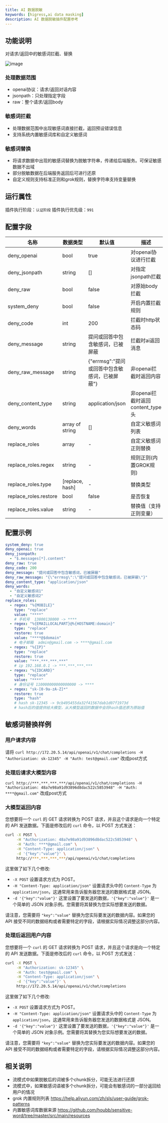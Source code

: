 ```yaml
---
title: AI 数据脱敏
keywords: [higress,ai data masking]
description: AI 数据脱敏插件配置参考
---
```


## 功能说明

  对请求/返回中的敏感词拦截、替换

![image](https://img.alicdn.com/imgextra/i4/O1CN0156Wtko1T9JO0RiWow_!!6000000002339-0-tps-1314-638.jpg)

### 处理数据范围
  - openai协议：请求/返回对话内容
  - jsonpath：只处理指定字段
  - raw：整个请求/返回body

### 敏感词拦截
  - 处理数据范围中出现敏感词直接拦截，返回预设错误信息
  - 支持系统内置敏感词库和自定义敏感词

### 敏感词替换
  - 将请求数据中出现的敏感词替换为脱敏字符串，传递给后端服务。可保证敏感数据不出域
  - 部分脱敏数据在后端服务返回后可进行还原
  - 自定义规则支持标准正则和grok规则，替换字符串支持变量替换

## 运行属性

插件执行阶段：`认证阶段`
插件执行优先级：`991`

## 配置字段

| 名称 | 数据类型 | 默认值 | 描述 |
| -------- | --------  | -------- | -------- |
|  deny_openai            | bool            | true  |  对openai协议进行拦截 |
|  deny_jsonpath          | string          |   []  |  对指定jsonpath拦截 |
|  deny_raw               | bool            | false |  对原始body拦截 |
|  system_deny            | bool            | false  |  开启内置拦截规则  |
|  deny_code              | int             | 200   |  拦截时http状态码   |
|  deny_message           | string          | 提问或回答中包含敏感词，已被屏蔽 |  拦截时ai返回消息   |
|  deny_raw_message       | string          | {"errmsg":"提问或回答中包含敏感词，已被屏蔽"} |  非openai拦截时返回内容   |
|  deny_content_type      | string          | application/json  |  非openai拦截时返回content_type头 |
|  deny_words             | array of string | []    |  自定义敏感词列表  |
|  replace_roles          | array           |   -   |  自定义敏感词正则替换  |
|  replace_roles.regex    | string          |   -   |  规则正则(内置GROK规则) |
|  replace_roles.type     | [replace, hash] |   -   |  替换类型  |
|  replace_roles.restore  | bool            | false |  是否恢复  |
|  replace_roles.value    | string          |   -   |  替换值（支持正则变量）  |

## 配置示例

```yaml
system_deny: true
deny_openai: true
deny_jsonpath:
  - "$.messages[*].content"
deny_raw: true
deny_code: 200
deny_message: "提问或回答中包含敏感词，已被屏蔽"
deny_raw_message: "{\"errmsg\":\"提问或回答中包含敏感词，已被屏蔽\"}"
deny_content_type: "application/json"
deny_words: 
  - "自定义敏感词1"
  - "自定义敏感词2"
replace_roles:
  - regex: "%{MOBILE}"
    type: "replace"
    value: "****"
    # 手机号  13800138000 -> ****
  - regex: "%{EMAILLOCALPART}@%{HOSTNAME:domain}"
    type: "replace"
    restore: true
    value: "****@$domain"
    # 电子邮箱  admin@gmail.com -> ****@gmail.com
  - regex: "%{IP}"
    type: "replace"
    restore: true
    value: "***.***.***.***"
    # ip 192.168.0.1 -> ***.***.***.***
  - regex: "%{IDCARD}"
    type: "replace"
    value: "****"
    # 身份证号 110000000000000000 -> ****
  - regex: "sk-[0-9a-zA-Z]*"
    restore: true
    type: "hash"
    # hash sk-12345 -> 9cb495455da32f41567dab1d07f1973d
    # hash后的值提供给大模型，从大模型返回的数据中会将hash值还原为原始值
```

## 敏感词替换样例

### 用户请求内容

  请将 `curl http://172.20.5.14/api/openai/v1/chat/completions -H "Authorization: sk-12345" -H "Auth: test@gmail.com"` 改成post方式

### 处理后请求大模型内容

  `curl http://***.***.***.***/api/openai/v1/chat/completions -H "Authorization: 48a7e98a91d93896d8dac522c5853948" -H "Auth: ****@gmail.com"` 改成post方式

### 大模型返回内容

  您想要将一个 `curl` 的 GET 请求转换为 POST 请求，并且这个请求是向一个特定的 API 发送数据。下面是修改后的 `curl` 命令，以 POST 方式发送：

```sh
curl -X POST \
     -H "Authorization: 48a7e98a91d93896d8dac522c5853948" \
     -H "Auth: ****@gmail.com" \
     -H "Content-Type: application/json" \
     -d '{"key":"value"}' \
     http://***.***.***.***/api/openai/v1/chat/completions
```

这里做了如下几个修改:

- `-X POST` 设置请求方式为 POST。
- `-H "Content-Type: application/json"` 设置请求头中的 `Content-Type` 为 `application/json`，这通常用来告诉服务器您发送的数据格式是 JSON。
- `-d '{"key":"value"}'` 这里设置了要发送的数据，`'{"key":"value"}'` 是一个简单的 JSON 对象示例。您需要将其替换为您实际想要发送的数据。

请注意，您需要将 `"key":"value"` 替换为您实际要发送的数据内容。如果您的 API 接受不同的数据结构或者需要特定的字段，请根据实际情况调整这部分内容。

### 处理后返回用户内容

  您想要将一个 `curl` 的 GET 请求转换为 POST 请求，并且这个请求是向一个特定的 API 发送数据。下面是修改后的 `curl` 命令，以 POST 方式发送：

```sh
curl -X POST \
     -H "Authorization: sk-12345" \
     -H "Auth: test@gmail.com" \
     -H "Content-Type: application/json" \
     -d '{"key":"value"}' \
     http://172.20.5.14/api/openai/v1/chat/completions
```

这里做了如下几个修改:

- `-X POST` 设置请求方式为 POST。
- `-H "Content-Type: application/json"` 设置请求头中的 `Content-Type` 为 `application/json`，这通常用来告诉服务器您发送的数据格式是 JSON。
- `-d '{"key":"value"}'` 这里设置了要发送的数据，`'{"key":"value"}'` 是一个简单的 JSON 对象示例。您需要将其替换为您实际想要发送的数据。

请注意，您需要将 `"key":"value"` 替换为您实际要发送的数据内容。如果您的 API 接受不同的数据结构或者需要特定的字段，请根据实际情况调整这部分内容。


## 相关说明

 - 流模式中如果脱敏后的词被多个chunk拆分，可能无法进行还原
 - 流模式中，如果敏感词语被多个chunk拆分，可能会有敏感词的一部分返回给用户的情况
 - grok 内置规则列表 https://help.aliyun.com/zh/sls/user-guide/grok-patterns
 - 内置敏感词库数据来源 https://github.com/houbb/sensitive-word/tree/master/src/main/resources
 
